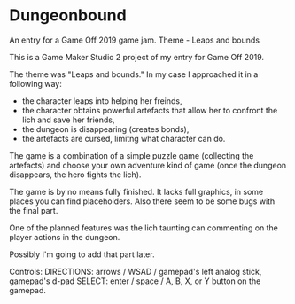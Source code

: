 # Dungeonbound
An entry for a Game Off 2019 game jam. Theme - Leaps and bounds

This is a Game Maker Studio 2 project of my entry for Game Off 2019.

The theme was "Leaps and bounds." In my case I approached it in a following way:
- the character leaps into helping her freinds,
- the character obtains powerful artefacts that allow her to confront the lich and save her friends,
- the dungeon is disappearing (creates bonds),
- the artefacts are cursed, limitng what character can do.

The game is a combination of a simple puzzle game (collecting the artefacts) and
choose your own adventure kind of game (once the dungeon disappears, the hero fights the lich).

The game is by no means fully finished. It lacks full graphics, in some places you can find placeholders.
Also there seem to be some bugs with the final part.

One of the planned features was the lich taunting can commenting on the player actions in the dungeon.

Possibly I'm going to add that part later.

Controls:
DIRECTIONS: arrows / WSAD / gamepad's left analog stick, gamepad's d-pad
SELECT: enter / space / A, B, X, or Y button on the gamepad.
